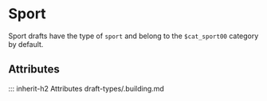 # Sport

Sport drafts have the type of `sport` and
belong to the `$cat_sport00` category by default.

## Attributes
::: inherit-h2 Attributes draft-types/.building.md
